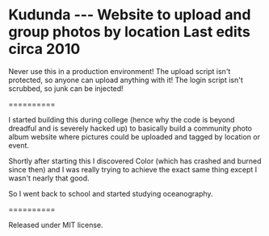 Kudunda ---
Website to upload and group photos by location
Last edits circa 2010
==========

Never use this in a production environment!
The upload script isn't protected, so anyone can upload anything with it!
The login script isn't scrubbed, so junk can be injected!

==========

I started building this during college (hence why the code is beyond dreadful 
and is severely hacked up) to basically build a community photo album 
website where pictures could be uploaded and tagged by location or event.

Shortly after starting this I discovered Color (which has crashed and burned 
since then) and I was really trying to achieve the exact same thing except 
I wasn't nearly that good.

So I went back to school and started studying oceanography.

==========

Released under MIT license.
